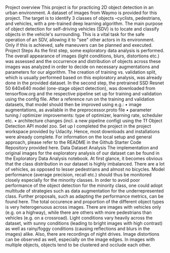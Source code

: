 Project overview
This project is for practicing 2D object detection in an urban environment. A dataset of images from Waymo is provided for this project. The target is to identify 3 classes of objects –cyclists, pedestrians, and vehicles, with a pre-trained deep learning algorithm.
The main purpose of object detection for self-driving vehicles (SDV) is to locate and classify objects in the vehicle's surrounding. This is a vital task for the safe operation of an SDV, allowing it to "see" other actors in its environment. Only if this is achieved, safe maneuvers can be planned and executed.
Project Steps
As the first step, some exploratory data analysis is performed. The overall appearance of images (light conditions, blurs, distortions etc.) was assessed and the occurrence and distribution of objects across these images was analyzed in order to decide on necessary augmentations and parameters for our algorithm.
The creation of training vs. validation split, which is usually performed based on this exploratory analysis, was already done in the provided dataset.
In the second step, the pretrained SSD Resnet 50 640x640 model (one-stage object detection), was downloaded from tensorflow.org and the respective pipeline set up for training and validation using the config file.
After a reference run on the training and validation datasets, that model should then be improved using e.g.:
•	image augmentations, as available in the preprocessor.proto file
•	parameter tuning / optimizer improvements: type of optimizer, learning rate, scheduler etc.
•	architecture changes (incl. a new pipeline config) using the Tf Object Detection API model zoo.
Set up
I completed the project in the project workspace provided by Udacity. Hence, most downloads and installations were already complete.
For information on the local setup and general approach, please refer to the README in the Github Starter Code Repository provided here.
Data
Dataset Analysis
The implementation and original images for the exploratory analysis of our dataset can be found in the Exploratory Data Analysis notebook.
At first glance, it becomes obvious that the class distribution in our dataset is highly imbalanced. There are a lot of vehicles, as opposed to lesser pedestrians and almost no bicycles. Model performance (average precision, recall etc.) should thus be monitored closely especially for the minority classes. In order to avoid poor performance of the object detection for the minority class, one could adopt multitude of strategies such as data augmentation for the underrepresented class.
Further proposals, such as adapting the performance metrics, can be found here.
The total occurence and proportion of the different object types is very heterogenuous across images. There are images with vehicles only (e.g. on a highway), while there are others with more pedestrians than vehicles (e.g. on a crossroad).
Light conditions vary heavily across the dataset, with sunny conditions (leading to bright images with high contrast) as well as rainy/foggy conditions (causing reflections and blurs in the images) alike. Also, there are recordings of night drives.
Image distortions can be observed as well, especially on the image edges.
In images with multiple objects, objects tend to be clustered and occlude each other.

